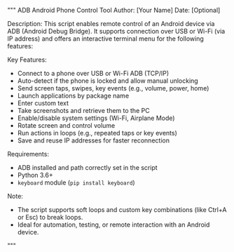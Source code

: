 """
ADB Android Phone Control Tool
Author: [Your Name]
Date: [Optional]

Description:
This script enables remote control of an Android device via ADB (Android Debug Bridge). It supports connection over USB or Wi-Fi (via IP address) and offers an interactive terminal menu for the following features:

Key Features:
- Connect to a phone over USB or Wi-Fi ADB (TCP/IP)
- Auto-detect if the phone is locked and allow manual unlocking
- Send screen taps, swipes, key events (e.g., volume, power, home)
- Launch applications by package name
- Enter custom text
- Take screenshots and retrieve them to the PC
- Enable/disable system settings (Wi-Fi, Airplane Mode)
- Rotate screen and control volume
- Run actions in loops (e.g., repeated taps or key events)
- Save and reuse IP addresses for faster reconnection

Requirements:
- ADB installed and path correctly set in the script
- Python 3.6+
- `keyboard` module (`pip install keyboard`)

Note:
- The script supports soft loops and custom key combinations (like Ctrl+A or Esc) to break loops.
- Ideal for automation, testing, or remote interaction with an Android device.

"""
